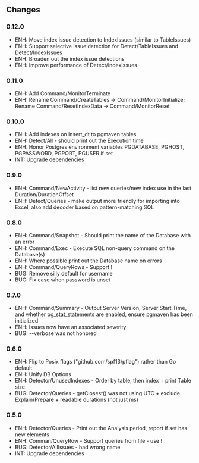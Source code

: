 
## Changes ##

### 0.12.0
 - ENH: Move index issue detection to IndexIssues (similar to TableIssues)
 - ENH: Support selective issue detection for Detect/TableIssues and Detect/IndexIssues
 - ENH: Broaden out the index issue detections
 - ENH: Improve performance of Detect/IndexIssues

### 0.11.0
 - ENH: Add Command/MonitorTerminate
 - ENH: Rename Command/CreateTables -> Command/MonitorInitialize; Rename Command/ResetIndexData -> Command/MonitorReset

### 0.10.0
 - ENH: Add indexes on insert_dt to pgmaven tables
 - ENH: Detect/All - should print out the Execution time
 - ENH: Honor Postgres environment variables PGDATABASE, PGHOST, PGPASSWORD, PGPORT, PGUSER if set
 - INT: Upgrade dependencies

### 0.9.0
 - ENH: Command/NewActivity - list new queries/new index use in the last Duration/DurationOffset
 - ENH: Detect/Queries - make output more friendly for importing into Excel, also add decoder based on pattern-matching SQL

### 0.8.0
 - ENH: Command/Snapshot - Should print the name of the Database with an error
 - ENH: Command/Exec - Execute SQL non-query command on the Database(s)
 - ENH: Where possible print out the Database name on errors
 - ENH: Command/QueryRows - Support !<filename>
 - BUG: Remove silly default for username
 - BUG: Fix case when password is unset


### 0.7.0
 - ENH: Command/Summary - Output Server Version, Server Start Time, and whether pg_stat_statements are enabled, ensure pgmaven has been initialized
 - ENH: Issues now have an associated severity
 - BUG: --verbose was not honored

### 0.6.0
 - ENH: Flip to Posix flags ("github.com/spf13/pflag") rather than Go default
 - ENH: Unify DB Options
 - ENH: Detector/UnusedIndexes - Order by table, then index + print Table size
 - BUG: Detector/Queries - getClosest() was not using UTC + exclude Explain/Prepare + readable durations (not just ms)

### 0.5.0
 - ENH: Detector/Queries - Print out the Analysis period, report if set has new elements
 - ENH: Comman/QueryRow - Support queries from file - use !
 - BUG: Detector/AllIssues - had wrong name
 - INT: Upgrade dependencies
